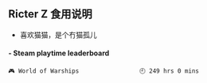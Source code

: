 ## Ricter Z 食用说明
- 喜欢猫猫，是个冇猫孤儿

<!-- steam-box start -->
#### - Steam playtime leaderboard
```text
🎮 World of Warships                 🕘 249 hrs 0 mins
```
<!-- Powered by https://github.com/YouEclipse/steam-box . -->
<!-- steam-box end -->
